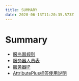 ```yaml
---
title: SUMMARY
date: 2020-06-13T11:20:35.573Z
---
```

# Summary

* [服务器规则](服务器规则.md)
* [服务器人员表](服务器人员表.md)
* [服务器IP](ip.md)
* [AttributePlus标签使用说明](AttributePlus标签使用说明.md)
